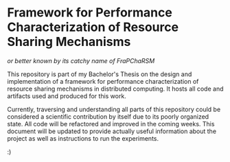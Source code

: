 # Framework for Performance Characterization of Resource Sharing Mechanisms 
*or better known by its catchy name of FraPChaRSM*

This repository is part of my Bachelor's Thesis on the design and implementation of a framework for performance characterization of resource sharing mechanisms in distributed computing. It hosts all code and artifacts used and produced for this work.

Currently, traversing and understanding all parts of this repository could be considered a scientific contribution by itself due to its poorly organized state. All code will be refactored and improved in the coming weeks. This document will be updated to provide actually useful information about the project as well as instructions to run the experiments.

:)
